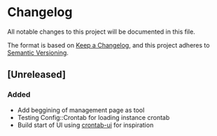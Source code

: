# Changelog
All notable changes to this project will be documented in this file.

The format is based on [Keep a Changelog](https://keepachangelog.com/en/1.0.0/),
and this project adheres to [Semantic Versioning](https://semver.org/spec/v2.0.0.html).

## [Unreleased]

### Added
- Add beggining of management page as tool
- Testing Config::Crontab for loading instance crontab
- Build start of UI using [crontab-ui](https://github.com/alseambusher/crontab-ui/tree/main) for inspiration


